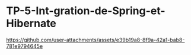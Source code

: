# TP-5-Int-gration-de-Spring-et-Hibernate


https://github.com/user-attachments/assets/e39b19a8-8f9a-42a1-bab8-781e9794645e


